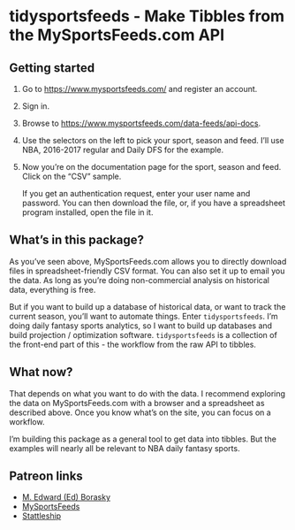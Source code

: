 tidysportsfeeds - Make Tibbles from the MySportsFeeds.com API
================

## Getting started

1.  Go to <https://www.mysportsfeeds.com/> and register an account.

2.  Sign in.

3.  Browse to <https://www.mysportsfeeds.com/data-feeds/api-docs>.

4.  Use the selectors on the left to pick your sport, season and feed.
    I’ll use NBA, 2016-2017 regular and Daily DFS for the example.

5.  Now you’re on the documentation page for the sport, season and feed.
    Click on the “CSV” sample.
    
    If you get an authentication request, enter your user name and
    password. You can then download the file, or, if you have a
    spreadsheet program installed, open the file in it.

## What’s in this package?

As you’ve seen above, MySportsFeeds.com allows you to directly download
files in spreadsheet-friendly CSV format. You can also set it up to
email you the data. As long as you’re doing non-commercial analysis on
historical data, everything is free.

But if you want to build up a database of historical data, or want to
track the current season, you’ll want to automate things. Enter
`tidysportsfeeds`. I’m doing daily fantasy sports analytics, so I want
to build up databases and build projection / optimization software.
`tidysportsfeeds` is a collection of the front-end part of this - the
workflow from the raw API to tibbles.

## What now?

That depends on what you want to do with the data. I recommend exploring
the data on MySportsFeeds.com with a browser and a spreadsheet as
described above. Once you know what’s on the site, you can focus on a
workflow.

I’m building this package as a general tool to get data into tibbles.
But the examples will nearly all be relevant to NBA daily fantasy
sports.

## Patreon links

  - [M. Edward (Ed) Borasky](https://www.patreon.com/znmeb)
  - [MySportsFeeds](https://www.patreon.com/mysportsfeeds/posts)
  - [Stattleship](https://www.patreon.com/stattleship/posts)
